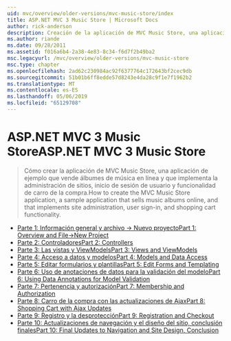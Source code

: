 ```yaml
---
uid: mvc/overview/older-versions/mvc-music-store/index
title: ASP.NET MVC 3 Music Store | Microsoft Docs
author: rick-anderson
description: Creación de la aplicación de MVC Music Store, una aplicación de ejemplo que vende álbumes de música en línea y que implementa la administración de sitios, inicio de sesión de usuario, un...
ms.author: riande
ms.date: 09/28/2011
ms.assetid: f016a6b4-2a38-4e83-8c34-f6d7f2b49ba2
msc.legacyurl: /mvc/overview/older-versions/mvc-music-store
msc.type: chapter
ms.openlocfilehash: 2ad62c230984ac92f6377764c172643bf2cec9db
ms.sourcegitcommit: 51b01b6ff8edde57d8243e4da28c9f1e7f1962b2
ms.translationtype: MT
ms.contentlocale: es-ES
ms.lasthandoff: 05/06/2019
ms.locfileid: "65129708"
---
```

# <a name="aspnet-mvc-3-music-store"></a><span data-ttu-id="a5e69-103">ASP.NET MVC 3 Music Store</span><span class="sxs-lookup"><span data-stu-id="a5e69-103">ASP.NET MVC 3 Music Store</span></span>

> <span data-ttu-id="a5e69-104">Cómo crear la aplicación de MVC Music Store, una aplicación de ejemplo que vende álbumes de música en línea y que implementa la administración de sitios, inicio de sesión de usuario y funcionalidad de carro de la compra.</span><span class="sxs-lookup"><span data-stu-id="a5e69-104">How to create the MVC Music Store application, a sample application that sells music albums online, and that implements site administration, user sign-in, and shopping cart functionality.</span></span>

- [<span data-ttu-id="a5e69-105">Parte 1: Información general y archivo -> Nuevo proyecto</span><span class="sxs-lookup"><span data-stu-id="a5e69-105">Part 1: Overview and File->New Project</span></span>](mvc-music-store-part-1.md)
- [<span data-ttu-id="a5e69-106">Parte 2: Controladores</span><span class="sxs-lookup"><span data-stu-id="a5e69-106">Part 2: Controllers</span></span>](mvc-music-store-part-2.md)
- [<span data-ttu-id="a5e69-107">Parte 3: Las vistas y ViewModels</span><span class="sxs-lookup"><span data-stu-id="a5e69-107">Part 3: Views and ViewModels</span></span>](mvc-music-store-part-3.md)
- [<span data-ttu-id="a5e69-108">Parte 4: Acceso a datos y modelos</span><span class="sxs-lookup"><span data-stu-id="a5e69-108">Part 4: Models and Data Access</span></span>](mvc-music-store-part-4.md)
- [<span data-ttu-id="a5e69-109">Parte 5: Editar formularios y plantillas</span><span class="sxs-lookup"><span data-stu-id="a5e69-109">Part 5: Edit Forms and Templating</span></span>](mvc-music-store-part-5.md)
- [<span data-ttu-id="a5e69-110">Parte 6: Uso de anotaciones de datos para la validación del modelo</span><span class="sxs-lookup"><span data-stu-id="a5e69-110">Part 6: Using Data Annotations for Model Validation</span></span>](mvc-music-store-part-6.md)
- [<span data-ttu-id="a5e69-111">Parte 7: Pertenencia y autorización</span><span class="sxs-lookup"><span data-stu-id="a5e69-111">Part 7: Membership and Authorization</span></span>](mvc-music-store-part-7.md)
- [<span data-ttu-id="a5e69-112">Parte 8: Carro de la compra con las actualizaciones de Ajax</span><span class="sxs-lookup"><span data-stu-id="a5e69-112">Part 8: Shopping Cart with Ajax Updates</span></span>](mvc-music-store-part-8.md)
- [<span data-ttu-id="a5e69-113">Parte 9: Registro y la desprotección</span><span class="sxs-lookup"><span data-stu-id="a5e69-113">Part 9: Registration and Checkout</span></span>](mvc-music-store-part-9.md)
- [<span data-ttu-id="a5e69-114">Parte 10: Actualizaciones de navegación y el diseño del sitio, conclusión finales</span><span class="sxs-lookup"><span data-stu-id="a5e69-114">Part 10: Final Updates to Navigation and Site Design, Conclusion</span></span>](mvc-music-store-part-10.md)
